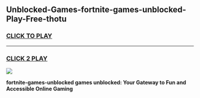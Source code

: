 
## Unblocked-Games-fortnite-games-unblocked-Play-Free-thotu
<h3>
<a href="https://premium76.site?title=fortnite-games-unblocked&ref=09A">CLICK TO PLAY</a></h3>
<hr>

<h3>
<a href="https://premium76.site?title=fortnite-games-unblocked&ref=09A">CLICK 2 PLAY</a>
  
</h3>

<a href="https://premium76.site?title=fortnite-games-unblocked&ref=09A"><img src="https://clearcache.store/games.png"></a>


**fortnite-games-unblocked games unblocked: Your Gateway to Fun and Accessible Online Gaming**
